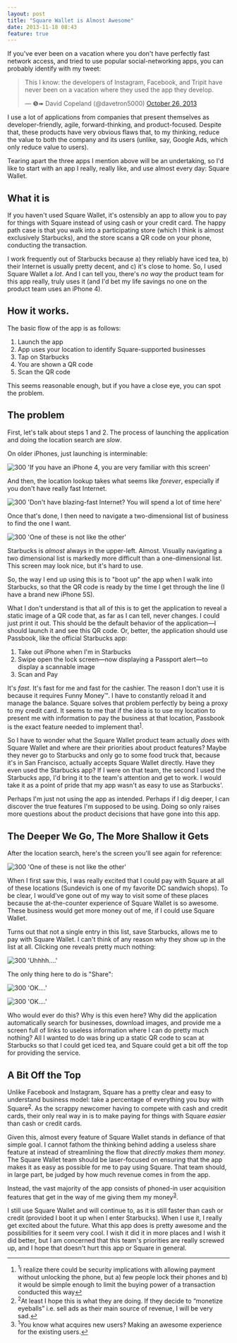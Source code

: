 ```yaml
---
layout: post
title: "Square Wallet is Almost Awesome"
date: 2013-11-18 08:43
feature: true
---
```


If you've ever been on a vacation where you don't have perfectly fast network access, and tried to use popular social-networking
apps, you can probably identify with my tweet:

<blockquote class="twitter-tweet"><p>This I know: the developers of Instagram, Facebook, and Tripit have never been on a vacation where they used the app they develop.</p>&mdash; ❺➠ David Copeland (@davetron5000) <a href="https://twitter.com/davetron5000/statuses/393993045265244160">October 26, 2013</a></blockquote>
<script async src="//platform.twitter.com/widgets.js" charset="utf-8"></script>

I use a lot of applications from companies that present themselves as developer-friendly, agile, forward-thinking, and
product-focused.  Despite that, these products have very obvious flaws that, to my thinking, reduce the value to both the company
and its users (unlike, say, Google Ads, which only reduce value to users).

Tearing apart the three apps I mention above will be an undertaking, so I'd like to start with an app I really, really like, and
use almost every day: Square Wallet.

<!-- more -->

## What it is

If you haven't used Square Wallet, it's ostensibly an app to allow you to pay for things with Square instead of using cash or
your credit card.  The happy path case is that you walk into a participating store (which I think is almost exclusively
Starbucks), and the store scans a QR code on your phone, conducting the transaction.

I work frequently out of Starbucks because a) they reliably have iced tea, b) their Internet is usually pretty decent, and c)
it's close to home.  So, I used Square Wallet a *lot*.  And I can tell you, there's *no way* the product team for this app
really, truly uses it (and I'd bet my life savings no one on the product team uses an iPhone 4).

## How it works.

The basic flow of the app is as follows:

1. Launch the app
2. App uses your location to identify Square-supported businesses
3. Tap on Starbucks
4. You are shown a QR code
5. Scan the QR code

This seems reasonable enough, but if you have a close eye, you can spot the problem.

## The problem

First, let's talk about steps 1 and 2.  The process of launching the application and doing the location search are *slow*.

On older iPhones, just launching is interminable:

![300 'If you have an iPhone 4, you are very familiar with this screen'](/images/square_wallet_startup.PNG)

And then, the location lookup takes what seems like *forever*, especially if you don't have really fast Internet.

![300 'Don't have blazing-fast Internet?  You will spend a lot of time here'](/images/square_wallet_location.PNG)

Once that's done, I then need to navigate a two-dimensional list of business to find the one I want.  

![300 'One of these is not like the other'](/images/square_wallet_selection.PNG)

Starbucks is *almost* always in the upper-left.  Almost.  Visually navigating a two
dimensional list is markedly more difficult than a one-dimensional list.  This screen may look nice, but it's hard to use.

So, the way I end up using this is to "boot up" the app when I walk into Starbucks, so that the QR code is ready by the time I
get through the line (I have a brand new iPhone 5S).

What I don't understand is that all of this is to get the application to reveal a static image of a QR code that, as far as I can
tell, never changes.  I could just print it out.  This should be the default behavior of the application—I should launch it and
see this QR code.  Or, better, the application should use Passbook, like the official Starbucks app:

1. Take out iPhone when I'm in Starbucks
2. Swipe open the lock screen—now displaying a Passport alert—to display a scannable image
3. Scan and Pay

It's *fast*.  It's fast for me and fast for the cashier.  The reason I don't use it is because it requires Funny Money™.  I have to constantly reload it and manage the balance.  Square solves that problem perfectly by being a proxy to my credit card.  It seems to me that if the idea is to use my location to present me with information to pay the business at that location, Passbook is the exact feature needed to implement that<a name="back-1"></a><sup><a href="#1">1</a></sup>.

So I have to wonder what the Square Wallet product team actually *does* with Square Wallet and where are their
priorities about product features?  Maybe they never go to Starbucks and only go to some food truck that, because it's in San Francisco, actually accepts Square Wallet directly.  Have they even used the Starbucks app?  If I were on that team, the second I used the Starbucks app, I'd bring it to the team's attention and get to work.  I would take it as a point of pride that my app wasn't as easy to use as Starbucks'.

Perhaps I'm just not using the app as intended.  Perhaps if I dig deeper, I can discover the true features I'm supposed to be
using.  Doing so only raises more questions about the product decisions that have gone into this app.

## The Deeper We Go, The More Shallow it Gets

After the location search, here's the screen you'll see again for reference:

![300 'One of these is not like the other'](/images/square_wallet_selection.PNG)

When I first saw this, I was really excited that I could pay with Square at all of these locations (Sundevich is one of my
favorite DC sandwich shops).  To be clear, I would've gone out of my way to visit some of these places because the
at-the-counter experience of Square Wallet is so awesome.  These business would get more money out of me, if I could use Square
Wallet.

Turns out that not a single entry in this list, save Starbucks, allows me to pay with Square Wallet.  I can't think of any reason why they show up in the list at all.  Clicking one reveals pretty much nothing:

![300 'Uhhhh....'](/images/square_wallet_move_along.PNG)

The only thing here to do is "Share":

![300 'OK....'](/images/square_wallet_share.PNG)

![300 'OK....'](/images/square_wallet_share_email.PNG)

Who would ever do this?  Why is this even here?  Why did the application automatically search for businesses, download images, and provide me a screen full of links to useless information where I can do pretty much nothing?  All I wanted to do was bring up a static QR code to scan at Starbucks so that I could get iced tea, and Square could get a bit off the top for providing the service.

## A Bit Off the Top

Unlike Facebook and Instagram, Square has a pretty clear and easy to understand business model: take a percentage of everything
you buy with Square<a name="back-2"></a><sup><a href="#2">2</a></sup>.  As the scrappy newcomer having to compete with cash and credit cards, their only real way in is to make
paying for things with Square *easier* than cash or credit cards.

Given this, almost every feature of Square Wallet stands in defiance of that simple goal.  I cannot fathom the thinking behind
adding a useless share feature at instead of streamlining the flow that *directly makes them money*.  The Square
Wallet team should be laser-focused on ensuring that the app makes it as easy as possible for me to pay using Square.  That team
should, in large part, be judged by how much revenue comes in from the app.

Instead, the vast majority of the app consists of phoned-in user acquisition features that get in the way of me giving them my
money<a name="back-3"></a><sup><a href="#3">3</a></sup>.

I still use Square Wallet and will continue to, as it is still faster than cash or credit (provided I boot it up when I enter Starbucks). When I use it, I really get excited about the future.  What this app does is pretty awesome and the possibilities for it seem very cool.  I wish it did it in more places and I wish it did better, but I am concerned that this team's priorities are really screwed up, and I hope that doesn't hurt this app or Square in general.

---

<footer class='footnotes'>
<ol>
<li>
<a name='1'></a>
<sup>1</sup>I realize there could be security implications with allowing payment without unlocking the phone, but a) few people lock their phones and b) it would be simple enough to limit the buying power of a transaction conducted this way<a href='#back-1'>↩</a>
</li>
<li>
<a name='2'></a>
<sup>2</sup>At least I hope this is what they are doing.  If they decide to “monetize eyeballs” i.e. sell ads as their main source of revenue, I will be very sad.<a href='#back-1'>↩</a>
</li>
<li>
<a name='3'></a>
<sup>1</sup>You know what acquires new users?  Making an awesome experience for the existing users.<a href='#back-1'>↩</a>
</li>
</ol></footer>

